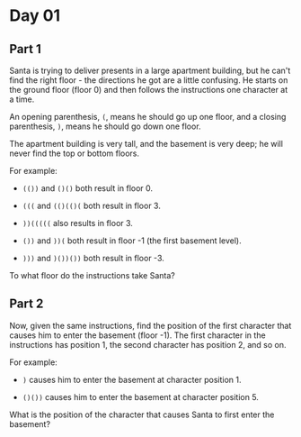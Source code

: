 # Day 01

## Part 1

Santa is trying to deliver presents in a large apartment building, but he can't find the right
floor - the directions he got are a little confusing. He starts on the ground floor (floor 0)
and then follows the instructions one character at a time.

An opening parenthesis, `(`, means he should go up one floor, and a closing parenthesis, `)`,
means he should go down one floor.

The apartment building is very tall, and the basement is very deep; he will never find the
top or bottom floors.

For example:

- `(())` and `()()` both result in floor 0.

- `(((` and `(()(()(` both result in floor 3.

- `))(((((` also results in floor 3.

- `())` and `))(` both result in floor -1 (the first basement level).

- `)))` and `)())())` both result in floor -3.

To what floor do the instructions take Santa?

## Part 2

Now, given the same instructions, find the position of the first character that causes him to
enter the basement (floor -1). The first character in the instructions has position 1, the
second character has position 2, and so on.

For example:

- `)` causes him to enter the basement at character position 1.

- `()())` causes him to enter the basement at character position 5.

What is the position of the character that causes Santa to first enter the basement?
